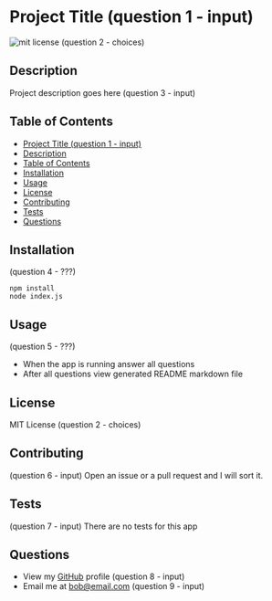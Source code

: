 # Project Title (question 1 - input)

![mit license](https://img.shields.io/badge/license-MIT-green) (question 2 - choices)

## Description

Project description goes here (question 3 - input)

## Table of Contents

  - [Project Title (question 1 - input)](#project-title-question-1---input)
  - [Description](#description)
  - [Table of Contents](#table-of-contents)
  - [Installation](#installation)
  - [Usage](#usage)
  - [License](#license)
  - [Contributing](#contributing)
  - [Tests](#tests)
  - [Questions](#questions)

## Installation
(question 4 - ???)
```
npm install
node index.js
```

## Usage
(question 5 - ???)
- When the app is running answer all questions
- After all questions view generated README markdown file

## License

MIT License (question 2 - choices)

## Contributing
(question 6 - input)
Open an issue or a pull request and I will sort it.

## Tests
(question 7 - input)
There are no tests for this app

## Questions

- View my [GitHub](https://nrasool21.github.io/readme-generator/) profile (question 8 - input)
- Email me at bob@email.com (question 9 - input)
